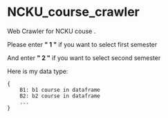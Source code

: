 # NCKU_course_crawler
Web Crawler for NCKU couse .

Please enter <B>" 1 "</B> if you want to select first semester

And enter <B>" 2 "</B> if you want to select second semester

Here is my data type:
  ```
  { 
      B1: b1 course in dataframe
      B2: b2 course in dataframe
      ...
  }
  ```
 
